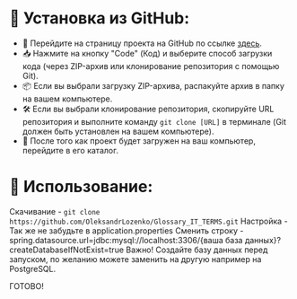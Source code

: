 # 🚀 Установка из GitHub:
- 🌟 Перейдите на страницу проекта на GitHub по ссылке [здесь](https://github.com/example).
- 📥 Нажмите на кнопку "Code" (Код) и выберите способ загрузки кода (через ZIP-архив или клонирование репозитория с помощью Git).
- 📦 Если вы выбрали загрузку ZIP-архива, распакуйте архив в папку на вашем компьютере.
- 🛠️ Если вы выбрали клонирование репозитория, скопируйте URL репозитория и выполните команду `git clone [URL]` в терминале (Git должен быть установлен на вашем компьютере).
- 📂 После того как проект будет загружен на ваш компьютер, перейдите в его каталог.

# 📝 Использование:
  Скачивание - 
  ```git clone https://github.com/OleksandrLozenko/Glossary_IT_TERMS.git```
  Настройка - 
  Так же не забудьте в application.properties
  Сменить строку - spring.datasource.url=jdbc:mysql://localhost:3306/{ваша база данных}?createDatabaseIfNotExist=true
  Важно! Создайте базу данных перед запуском, по желанию можете заменить на другую например на PostgreSQL.

  ГОТОВО!

